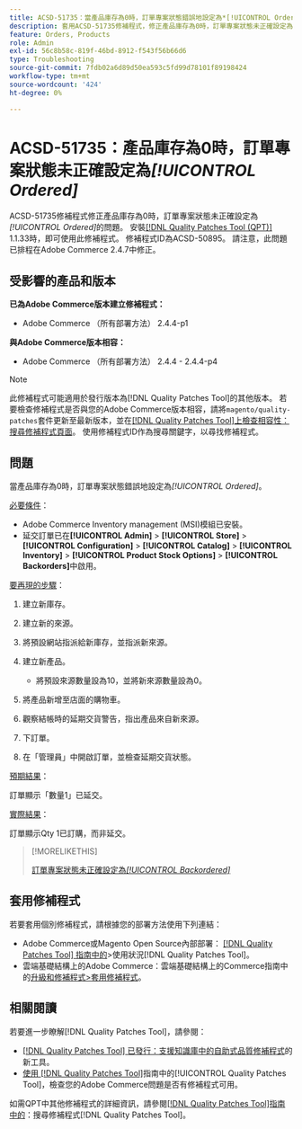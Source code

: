 ```yaml
---
title: ACSD-51735：當產品庫存為0時，訂單專案狀態錯誤地設定為*[!UICONTROL Ordered]*
description: 套用ACSD-51735修補程式，修正產品庫存為0時，訂單專案狀態未正確設定為*[!UICONTROL Ordered]*的Adobe Commerce問題。
feature: Orders, Products
role: Admin
exl-id: 56c8b58c-819f-46bd-8912-f543f56b66d6
type: Troubleshooting
source-git-commit: 7fdb02a6d89d50ea593c5fd99d78101f89198424
workflow-type: tm+mt
source-wordcount: '424'
ht-degree: 0%

---
```


# ACSD-51735：產品庫存為0時，訂單專案狀態未正確設定為&#x200B;*[!UICONTROL Ordered]*

ACSD-51735修補程式修正產品庫存為0時，訂單專案狀態未正確設定為&#x200B;*[!UICONTROL Ordered]*&#x200B;的問題。 安裝[[!DNL Quality Patches Tool (QPT)]](https://experienceleague.adobe.com/en/docs/commerce-operations/tools/quality-patches-tool/quality-patches-tool-to-self-serve-quality-patches) 1.1.33時，即可使用此修補程式。 修補程式ID為ACSD-50895。 請注意，此問題已排程在Adobe Commerce 2.4.7中修正。

## 受影響的產品和版本

**已為Adobe Commerce版本建立修補程式：**

* Adobe Commerce （所有部署方法） 2.4.4-p1

**與Adobe Commerce版本相容：**

* Adobe Commerce （所有部署方法） 2.4.4 - 2.4.4-p4

>[!NOTE]
>
>此修補程式可能適用於發行版本為[!DNL Quality Patches Tool]的其他版本。 若要檢查修補程式是否與您的Adobe Commerce版本相容，請將`magento/quality-patches`套件更新至最新版本，並在[[!DNL Quality Patches Tool]上檢查相容性：搜尋修補程式頁面](https://experienceleague.adobe.com/tools/commerce-quality-patches/index.html)。 使用修補程式ID作為搜尋關鍵字，以尋找修補程式。

## 問題

當產品庫存為0時，訂單專案狀態錯誤地設定為&#x200B;*[!UICONTROL Ordered]*。

<u>必要條件</u>：

* Adobe Commerce Inventory management (MSI)模組已安裝。
* 延交訂單已在&#x200B;**[!UICONTROL Admin]** > **[!UICONTROL Store]** > **[!UICONTROL Configuration]** > **[!UICONTROL Catalog]** > **[!UICONTROL Inventory]** > **[!UICONTROL Product Stock Options]** > **[!UICONTROL Backorders]**&#x200B;中啟用。

<u>要再現的步驟</u>：

1. 建立新庫存。
1. 建立新的來源。
1. 將預設網站指派給新庫存，並指派新來源。
1. 建立新產品。

   * 將預設來源數量設為10，並將新來源數量設為0。

1. 將產品新增至店面的購物車。
1. 觀察結帳時的延期交貨警告，指出產品來自新來源。
1. 下訂單。
1. 在「管理員」中開啟訂單，並檢查延期交貨狀態。

<u>預期結果</u>：

訂單顯示「數量1」已延交。

<u>實際結果</u>：

訂單顯示Qty 1已訂購，而非延交。

>[!MORELIKETHIS]
>
>[訂單專案狀態未正確設定為&#x200B;*[!UICONTROL Backordered]*](/help/tools/quality-patches-tool/patches-available-in-qpt/v1-1-33/acsd-51408-order-item-status-is-set-to-backordered.md)

## 套用修補程式

若要套用個別修補程式，請根據您的部署方法使用下列連結：

* Adobe Commerce或Magento Open Source內部部署： [[!DNL Quality Patches Tool] 指南中的](/help/tools/quality-patches-tool/usage.md)>使用狀況[!DNL Quality Patches Tool]。
* 雲端基礎結構上的Adobe Commerce：雲端基礎結構上的Commerce指南中的[升級和修補程式>套用修補程式](https://experienceleague.adobe.com/docs/commerce-cloud-service/user-guide/develop/upgrade/apply-patches.html)。

## 相關閱讀

若要進一步瞭解[!DNL Quality Patches Tool]，請參閱：

* [[!DNL Quality Patches Tool] 已發行：支援知識庫中的自助式品質修補程式](https://experienceleague.adobe.com/en/docs/commerce-operations/tools/quality-patches-tool/quality-patches-tool-to-self-serve-quality-patches)的新工具。
* [使用 [!DNL Quality Patches Tool]](/help/tools/quality-patches-tool/patches-available-in-qpt/check-patch-for-magento-issue-with-magento-quality-patches.md)指南中的[!UICONTROL Quality Patches Tool]，檢查您的Adobe Commerce問題是否有修補程式可用。


如需QPT中其他修補程式的詳細資訊，請參閱[[!DNL Quality Patches Tool]指南中的](https://experienceleague.adobe.com/tools/commerce-quality-patches/index.html)：搜尋修補程式[!DNL Quality Patches Tool]。
